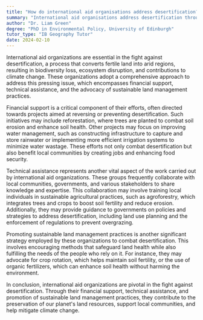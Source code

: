 ```yaml
---
title: "How do international aid organisations address desertification?"
summary: "International aid organisations address desertification through funding projects, providing technical assistance, and promoting sustainable land management practices."
author: "Dr. Liam Green"
degree: "PhD in Environmental Policy, University of Edinburgh"
tutor_type: "IB Geography Tutor"
date: 2024-02-10
---
```


International aid organizations are essential in the fight against desertification, a process that converts fertile land into arid regions, resulting in biodiversity loss, ecosystem disruption, and contributions to climate change. These organizations adopt a comprehensive approach to address this pressing issue, which encompasses financial support, technical assistance, and the advocacy of sustainable land management practices.

Financial support is a critical component of their efforts, often directed towards projects aimed at reversing or preventing desertification. Such initiatives may include reforestation, where trees are planted to combat soil erosion and enhance soil health. Other projects may focus on improving water management, such as constructing infrastructure to capture and store rainwater or implementing more efficient irrigation systems to minimize water wastage. These efforts not only combat desertification but also benefit local communities by creating jobs and enhancing food security.

Technical assistance represents another vital aspect of the work carried out by international aid organizations. These groups frequently collaborate with local communities, governments, and various stakeholders to share knowledge and expertise. This collaboration may involve training local individuals in sustainable agricultural practices, such as agroforestry, which integrates trees and crops to boost soil fertility and reduce erosion. Additionally, they may provide guidance to governments on policies and strategies to address desertification, including land use planning and the enforcement of regulations to prevent overgrazing.

Promoting sustainable land management practices is another significant strategy employed by these organizations to combat desertification. This involves encouraging methods that safeguard land health while also fulfilling the needs of the people who rely on it. For instance, they may advocate for crop rotation, which helps maintain soil fertility, or the use of organic fertilizers, which can enhance soil health without harming the environment.

In conclusion, international aid organizations are pivotal in the fight against desertification. Through their financial support, technical assistance, and promotion of sustainable land management practices, they contribute to the preservation of our planet's land resources, support local communities, and help mitigate climate change.
    